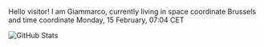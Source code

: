 Hello visitor! I am Giammarco, currently living in space coordinate Brussels and time coordinate Monday, 15 February, 07:04 CET

![GitHub Stats](https://github-readme-stats.vercel.app/api?username=grcasanova)
